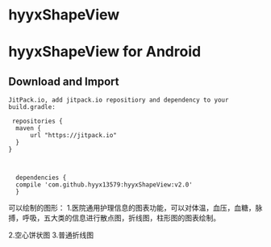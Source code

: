 # hyyxShapeView

hyyxShapeView for Android
============================

Download and Import
--------------------


    JitPack.io, add jitpack.io repositiory and dependency to your build.gradle:

     repositories {
      maven {
          url "https://jitpack.io"
      }
    }

	

      dependencies {
      compile 'com.github.hyyx13579:hyyxShapeView:v2.0'
      }


可以绘制的图形：
1.医院通用护理信息的图表功能，可以对体温，血压，血糖，脉搏，呼吸，五大类的信息进行散点图，折线图，柱形图的图表绘制。

2.空心饼状图
3.普通折线图
